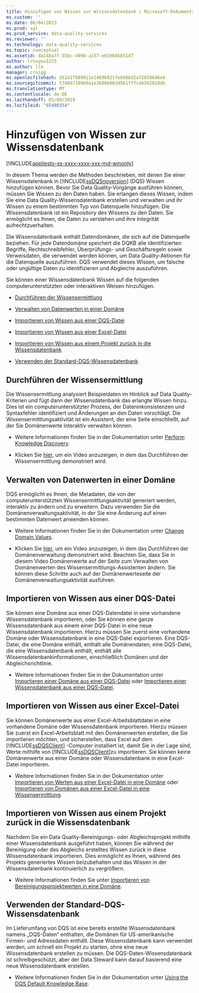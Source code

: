 ```yaml
---
title: Hinzufügen von Wissen zur Wissensdatenbank | Microsoft-Dokumentation
ms.custom: ''
ms.date: 06/04/2013
ms.prod: sql
ms.prod_service: data-quality-services
ms.reviewer: ''
ms.technology: data-quality-services
ms.topic: conceptual
ms.assetid: da148a7f-55bc-4990-a157-e61968b831d7
author: lrtoyou1223
ms.author: lle
manager: craigg
ms.openlocfilehash: 262e1f889911e2469b9217e698bd2a72859646e9
ms.sourcegitcommit: 5748d710960a1e3b8bb003d561ff7ceb56202ddb
ms.translationtype: MT
ms.contentlocale: de-DE
ms.lasthandoff: 05/09/2019
ms.locfileid: "65480354"
---
```

# <a name="adding-knowledge-to-a-knowledge-base"></a>Hinzufügen von Wissen zur Wissensdatenbank

[!INCLUDE[appliesto-ss-xxxx-xxxx-xxx-md-winonly](../includes/appliesto-ss-xxxx-xxxx-xxx-md-winonly.md)]

  In diesem Thema werden die Methoden beschrieben, mit denen Sie einer Wissensdatenbank in [!INCLUDE[ssDQSnoversion](../includes/ssdqsnoversion-md.md)] (DQS) Wissen hinzufügen können. Bevor Sie Data Quality-Vorgänge ausführen können, müssen Sie Wissen zu den Daten haben. Sie erlangen dieses Wissen, indem Sie eine Data Quality-Wissensdatenbank erstellen und verwalten und ihr Wissen zu einem bestimmten Typ von Datenquelle hinzufügen. Die Wissensdatenbank ist ein Repository des Wissens zu den Daten. Sie ermöglicht es Ihnen, die Daten zu verstehen und ihre Integrität aufrechtzuerhalten.  
  
 Die Wissensdatenbank enthält Datendomänen, die sich auf die Datenquelle beziehen. Für jede Datendomäne speichert die DQKB alle identifizierten Begriffe, Rechtschreibfehler, Überprüfungs- und Geschäftsregeln sowie Verweisdaten, die verwendet werden können, um Data Quality-Aktionen für die Datenquelle auszuführen. DQS verwendet dieses Wissen, um falsche oder ungültige Daten zu identifizieren und Abgleiche auszuführen.  
  
 Sie können einer Wissensdatenbank Wissen auf die folgenden computerunterstützten oder interaktiven Weisen hinzufügen.  
  
-   [Durchführen der Wissensermittlung](#Discovery)  
  
-   [Verwalten von Datenwerten in einer Domäne](#ManageDomain)  
  
-   [Importieren von Wissen aus einer DQS-Datei](#DQSFile)  
  
-   [Importieren von Wissen aus einer Excel-Datei](#Excel)  
  
-   [Importieren von Wissen aus einem Projekt zurück in die Wissensdatenbank](#Project)  
  
-   [Verwenden der Standard-DQS-Wissensdatenbank](#Default)  
  
##  <a name="Discovery"></a> Durchführen der Wissensermittlung  
 Die Wissensermittlung analysiert Beispieldaten im Hinblick auf Data Quality-Kriterien und fügt dann der Wissensdatenbank das erlangte Wissen hinzu. Dies ist ein computerunterstützter Prozess, der Dateninkonsistenzen und Syntaxfehler identifiziert und Änderungen an den Daten vorschlägt. Die Wissensermittlungsaktivität ist ein Assistent, der eine Seite einschließt, auf der Sie Domänenwerte interaktiv verwalten können.  
  
-   Weitere Informationen finden Sie in der Dokumentation unter [Perform Knowledge Discovery](../data-quality-services/perform-knowledge-discovery.md).  
  
-   Klicken Sie [hier](https://msdn.microsoft.com/sqlserver/hh323825.aspx), um ein Video anzuzeigen, in dem das Durchführen der Wissensermittlung demonstriert wird.  
  
##  <a name="ManageDomain"></a> Verwalten von Datenwerten in einer Domäne  
 DQS ermöglicht es Ihnen, die Metadaten, die von der computerunterstützten Wissensermittlungsaktivität generiert werden, interaktiv zu ändern und zu erweitern. Dazu verwenden Sie die Domänenverwaltungsaktivität, in der Sie eine Änderung auf einen bestimmten Datenwert anwenden können.  
  
-   Weitere Informationen finden Sie in der Dokumentation unter [Change Domain Values](../data-quality-services/change-domain-values.md).  
  
-   Klicken Sie [hier](https://msdn.microsoft.com/sqlserver/hh323825.aspx), um ein Video anzuzeigen, in dem das Durchführen der Domänenverwaltung demonstriert wird. Beachten Sie, dass Sie in diesem Video Domänenwerte auf der Seite zum Verwalten von Domänenwerten des Wissensermittlungs-Assistenten ändern. Sie können diese Schritte auch auf der Domänenwerteseite der Domänenverwaltungsaktivität ausführen.  
  
##  <a name="DQSFile"></a> Importieren von Wissen aus einer DQS-Datei  
 Sie können eine Domäne aus einer DQS-Datendatei in eine vorhandene Wissensdatenbank importieren, oder Sie können eine ganze Wissensdatenbank aus einem einer DQS-Datei in eine neue Wissensdatenbank importieren. Hierzu müssen Sie zuerst eine vorhandene Domäne oder Wissensdatenbank in eine DQS-Datei exportieren. Eine DQS-Datei, die eine Domäne enthält, enthält alle Domänendaten; eine DQS-Datei, die eine Wissensdatenbank enthält, enthält alle Wissensdatenbankinformationen, einschließlich Domänen und der Abgleichsrichtlinie.  
  
-   Weitere Informationen finden Sie in der Dokumentation unter [Importieren einer Domäne aus einer DQS-Datei](../data-quality-services/import-a-domain-from-a-dqs-file.md) oder [Importieren einer Wissensdatenbank aus einer DQS-Datei](../data-quality-services/import-a-knowledge-base-from-a-dqs-file.md).  
  
##  <a name="Excel"></a> Importieren von Wissen aus einer Excel-Datei  
 Sie können Domänenwerte aus einer Excel-Arbeitsblattdatei in eine vorhandene Domäne oder Wissensdatenbank importieren. Hierzu müssen Sie zuerst ein Excel-Arbeitsblatt mit den Domänenwerten erstellen, die Sie importieren möchten, und sicherstellen, dass Excel auf dem [!INCLUDE[ssDQSClient](../includes/ssdqsclient-md.md)] -Computer installiert ist, damit Sie in der Lage sind, Werte mithilfe von [!INCLUDE[ssDQSClient](../includes/ssdqsclient-md.md)]zu importieren. Sie können keine Domänenwerte aus einer Domäne oder Wissensdatenbank in eine Excel-Datei importieren.  
  
-   Weitere Informationen finden Sie in der Dokumentation unter [Importieren von Werten aus einer Excel-Datei in eine Domäne](../data-quality-services/import-values-from-an-excel-file-into-a-domain.md) oder [Importieren von Domänen aus einer Excel-Datei in eine Wissensermittlung](../data-quality-services/import-domains-from-an-excel-file-in-knowledge-discovery.md).  
  
##  <a name="Project"></a> Importieren von Wissen aus einem Projekt zurück in die Wissensdatenbank  
 Nachdem Sie ein Data Quality-Bereinigungs- oder Abgleichsprojekt mithilfe einer Wissensdatenbank ausgeführt haben, können Sie während der Bereinigung oder des Abgleichs erstelltes Wissen zurück in diese Wissensdatenbank importieren. Dies ermöglicht es Ihnen, während des Projekts generiertes Wissen beizubehalten und das Wissen in der Wissensdatenbank kontinuierlich zu vergrößern.  
  
-   Weitere Informationen finden Sie unter [Importieren von Bereinigungsprojektwerten in eine Domäne](../data-quality-services/import-cleansing-project-values-into-a-domain.md).  
  
##  <a name="Default"></a> Verwenden der Standard-DQS-Wissensdatenbank  
 Im Lieferumfang von DQS ist eine bereits erstellte Wissensdatenbank namens „DQS-Daten“ enthalten, die Domänen für US-amerikanische Firmen- und Adressdaten enthält. Diese Wissensdatenbank kann verwendet werden, um schnell ein Projekt zu starten, ohne eine neue Wissensdatenbank erstellen zu müssen. Die DQS-Daten-Wissensdatenbank ist schreibgeschützt, aber der Data Steward kann darauf basierend eine neue Wissensdatenbank erstellen.  
  
-   Weitere Informationen finden Sie in der Dokumentation unter [Using the DQS Default Knowledge Base](../data-quality-services/using-the-dqs-default-knowledge-base.md).  
  
  
